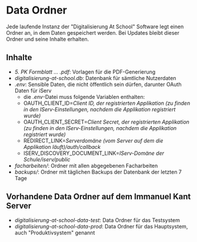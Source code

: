# Data Ordner
Jede laufende Instanz der "Digitalisierung At School" Software legt einen Ordner an, in dem Daten gespeichert werden.
Bei Updates bleibt dieser Ordner und seine Inhalte erhalten.

## Inhalte
- *5. PK Formblatt ... .pdf*: Vorlagen für die PDF-Generierung
- *digitalisierung-at-school.db*: Datenbank für sämtliche Nutzerdaten
- *.env*: Sensible Daten, die nicht öffentlich sein dürfen, darunter OAuth Daten für iServ
  - die *.env*-Datei muss folgende Variablen enthalten:
  - OAUTH_CLIENT_ID=*Client ID, der registrierten Applikation (zu finden in den IServ-Einstellungen, nachdem die Applikation registriert wurde)*
  - OAUTH_CLIENT_SECRET=*Client Secret, der registrierten Applikation (zu finden in den IServ-Einstellungen, nachdem die Applikation registriert wurde)*
  - REDIRECT_LINK=*Serverdomäne (vom Server auf dem die Applikation läuft)/auth/callback*
  - ISERV_DISCOVERY_DOCUMENT_LINK=*IServ-Domäne der Schule/iserv/public*
- *facharbeiten/*: Ordner mit allen abgegebenen Facharbeiten 
- *backups/*: Ordner mit täglichen Backups der Datenbank der letzten 7 Tage

## Vorhandene Data Ordner auf dem Immanuel Kant Server
- *digitalisierung-at-school-data-test*: Data Ordner für das Testsystem
- *digitalisierung-at-school-data-prod*: Data Ordner für das Hauptsystem, auch "Produktivsystem" genannt
